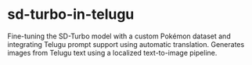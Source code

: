 # sd-turbo-in-telugu
Fine-tuning the SD-Turbo model with a custom Pokémon dataset and integrating Telugu prompt support using automatic translation. Generates images from Telugu text using a localized text-to-image pipeline.
